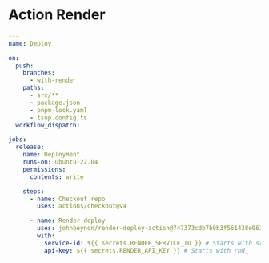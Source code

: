 # Action Render

<!--
https://github.com/sspangsberg/MEN_RESTAPI_EASV_S23/blob/main/.github/workflows/main.yaml
-->

<!--
https://github.com/marketplace/actions/render-deploy-action 604
https://github.com/marketplace/actions/deploy-to-render 101
https://github.com/marketplace/actions/render-github-action 44
https://github.com/marketplace/actions/render-deployment 36
https://github.com/marketplace/actions/deploy-to-render-com 17
https://github.com/marketplace/actions/render-com-deploy 13
https://github.com/marketplace/actions/render-ci-deploy 4
https://github.com/marketplace/actions/render-redeploy-action 1
-->

```yml
---
name: Deploy

on:
  push:
    branches:
      - with-render
    paths:
      - src/**
      - package.json
      - pnpm-lock.yaml
      - tsup.config.ts
  workflow_dispatch:

jobs:
  release:
    name: Deployment
    runs-on: ubuntu-22.04
    permissions:
      contents: write

    steps:
      - name: Checkout repo
        uses: actions/checkout@v4

      - name: Render deploy
        uses: johnbeynon/render-deploy-action@747373cdb7b9b3f561438e063ee0815b71584f1b
        with:
          service-id: ${{ secrets.RENDER_SERVICE_ID }} # Starts with srv-
          api-key: ${{ secrets.RENDER_API_KEY }} # Starts with rnd_
```
